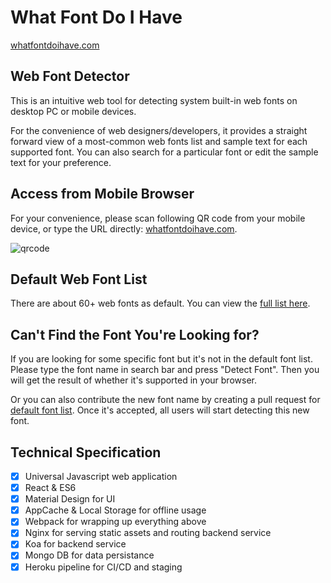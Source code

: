 # What Font Do I Have


[whatfontdoihave.com](http://whatfontdoihave.com)



## Web Font Detector


This is an intuitive web tool for detecting system built-in web fonts on desktop PC or mobile devices.

For the convenience of web designers/developers, it provides a straight forward view of a most-common web fonts list and sample text for each supported font. You can also search for a particular font or edit the sample text for your preference. 



## Access from Mobile Browser


For your convenience, please scan following QR code from your mobile device, or type the URL directly: [whatfontdoihave.com](http://whatfontdoihave.com).

![qrcode](https://user-images.githubusercontent.com/85134/27907833-ca3e9a40-627b-11e7-8ac5-1c3cd562982f.png)



## Default Web Font List


There are about 60+ web fonts as default. You can view the [full list here](https://github.com/AndreLion/whatfontdoihave.com/blob/master/fonts.js).



## Can't Find the Font You're Looking for?

If you are looking for some specific font but it's not in the default font list. Please type the font name in search bar and press "Detect Font". Then you will get the result of whether it's supported in your browser.

Or you can also contribute the new font name by creating a pull request for [default font list](https://github.com/AndreLion/whatfontdoihave.com/blob/master/fonts.js). Once it's accepted, all users will start detecting this new font. 



## Technical Specification


- [x] Universal Javascript web application 
- [x] React & ES6
- [x] Material Design for UI
- [x] AppCache & Local Storage for offline usage 
- [x] Webpack for wrapping up everything above
- [x] Nginx for serving static assets and routing backend service
- [x] Koa for backend service
- [x] Mongo DB for data persistance
- [x] Heroku pipeline for CI/CD and staging
